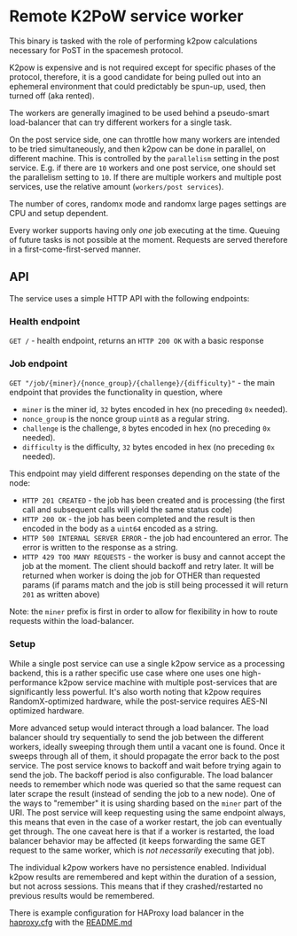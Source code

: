 # Remote K2PoW service worker

This binary is tasked with the role of performing k2pow calculations necessary for PoST in the spacemesh protocol.

K2pow is expensive and is not required except for specific phases of the protocol, therefore, it is a good candidate
for being pulled out into an ephemeral environment that could predictably be spun-up, used, then turned off (aka rented).

The workers are generally imagined to be used behind a pseudo-smart load-balancer that can try different workers for a
single task.

On the post service side, one can throttle how many workers are intended to be tried simultaneously, and then k2pow can
be done in parallel, on different machine. This is controlled by the `parallelism` setting in the post service. E.g. if
there are `10` workers and one post service, one should set the parallelism setting to `10`. If there are multiple
workers and multiple post services, use the relative amount (`workers/post services`).

The number of cores, randomx mode and randomx large pages settings are CPU and setup dependent.

Every worker supports having only _one_ job executing at the time. Queuing of future tasks is not possible at the
moment. Requests are served therefore in a first-come-first-served manner.

## API

The service uses a simple HTTP API with the following endpoints:

### Health endpoint

`GET /` - health endpoint, returns an `HTTP 200 OK` with a basic response

### Job endpoint

`GET "/job/{miner}/{nonce_group}/{challenge}/{difficulty}"` - the main endpoint that provides the functionality in
question, where

- `miner` is the miner id, `32` bytes encoded in hex (no preceding `0x` needed).
- `nonce_group` is the nonce group `uint8` as a regular string.
- `challenge` is the challenge, `8` bytes encoded in hex (no preceding `0x` needed).
- `difficulty` is the difficulty, `32` bytes encoded in hex (no preceding `0x` needed).

This endpoint may yield different responses depending on the state of the node:

- `HTTP 201 CREATED` - the job has been created and is processing (the first call and subsequent calls will yield the
   same status code)
- `HTTP 200 OK` - the job has been completed and the result is then encoded in the body as a `uint64` encoded as a string.
- `HTTP 500 INTERNAL SERVER ERROR` - the job had encountered an error. The error is written to the response as a string.
- `HTTP 429 TOO MANY REQUESTS` - the worker is busy and cannot accept the job at the moment. The client should backoff
   and retry later. It will be returned when worker is doing the job for OTHER than requested params (if params match
   and the job is still being processed it will return `201` as written above)

Note: the `miner` prefix is first in order to allow for flexibility in how to route requests within the load-balancer.

### Setup

While a single post service can use a single k2pow service as a processing backend, this is a rather specific use case
where one uses one high-performance k2pow service machine with multiple post-services that are significantly less
powerful. It's also worth noting that k2pow requires RandomX-optimized hardware, while the post-service requires AES-NI
optimized hardware.

More advanced setup would interact through a load balancer. The load balancer should try sequentially to send the job
between the different workers, ideally sweeping through them until a vacant one is found. Once it sweeps through all of
them, it should propagate the error back to the post service. The post service knows to backoff and wait before trying
again to send the job. The backoff period is also configurable. The load balancer needs to remember which node was
queried so that the same request can later scrape the result (instead of sending the job to a new node). One of the
ways to "remember" it is using sharding based on the `miner` part of the URI.
The post service will keep requesting using the same endpoint always, this means that even in the case of a worker
restart, the job can eventually get through. The one caveat here is that if a worker is restarted, the load balancer
behavior may be affected (it keeps forwarding the same GET request to the same worker, which is _not necessarily_
executing that job).

The individual k2pow workers have no persistence enabled.
Individual k2pow results are remembered and kept within the duration of a session, but not across sessions. This means
that if they crashed/restarted no previous results would be remembered.

There is example configuration for HAProxy load balancer in the [haproxy.cfg](./examples/haproxy/haproxy.cfg) with the
[README.md](./examples/haproxy/README.md)
